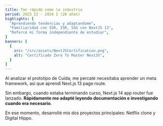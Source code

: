 ```yaml
---
title: Tan rápido como la industria
period: 2023 II - 2024 I (20 años)
highlights: [
  "Aprendiendo tendencias y adaptandome",
  "Familiaridad con SSR, ISR, SSG con NextJS 13",  
  "Reforcé mi forma independiente de estudiar",
]
banners: [
  {
    src: "/src/assets/NextJSCertification.png",
    alt: "Certificado Zero To Master NextJS",
  }
]
---
```

Al analizar el prototipo de Cuida, me percaté necesitaba aprender un meta framework, así que aprendí Next.js 13 page route. 

Sin embargo, cuando estaba terminando curso, Next.js 14 app router fue lanzado. **Rápidamente me adapté leyendo documentación e investigando cuando era necesario**.

En ese momento, desarrollé mis dos proyectos principales: Netflix clone y Digital Hippo.
